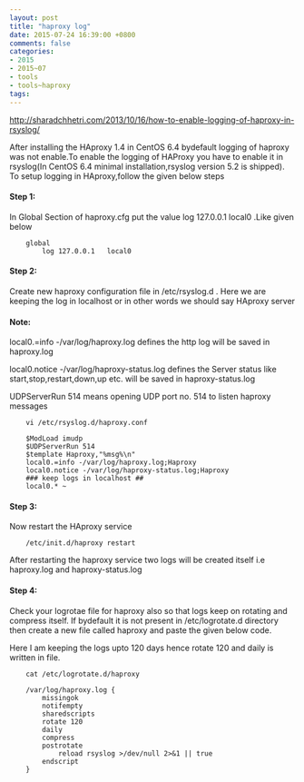 ```yaml
---
layout: post
title: "haproxy log"
date: 2015-07-24 16:39:00 +0800
comments: false
categories:
- 2015
- 2015~07
- tools
- tools~haproxy
tags:
---
```

http://sharadchhetri.com/2013/10/16/how-to-enable-logging-of-haproxy-in-rsyslog/

  After installing the HAproxy 1.4 in CentOS 6.4 bydefault logging of haproxy was not enable.To enable the logging of HAProxy you have to enable it in rsyslog(In CentOS 6.4 minimal installation,rsyslog version 5.2 is shipped).
To setup logging in HAproxy,follow the given below steps

#### Step 1: 
In Global Section of haproxy.cfg put the value log 127.0.0.1 local0 .Like given below
```
	global
		log 127.0.0.1   local0
```

#### Step 2: 
Create new haproxy configuration file in /etc/rsyslog.d . Here we are keeping the log in localhost or in other words we should say HAproxy server

#### Note:
local0.=info -/var/log/haproxy.log defines the http log will be saved in haproxy.log

local0.notice -/var/log/haproxy-status.log defines the Server status like start,stop,restart,down,up etc. will be saved in haproxy-status.log

UDPServerRun 514 means opening UDP port no. 514 to listen haproxy messages

```
	vi /etc/rsyslog.d/haproxy.conf

	$ModLoad imudp
	$UDPServerRun 514 
	$template Haproxy,"%msg%\n"
	local0.=info -/var/log/haproxy.log;Haproxy
	local0.notice -/var/log/haproxy-status.log;Haproxy
	### keep logs in localhost ##
	local0.* ~ 
```

#### Step 3: 
Now restart the HAproxy service
```
	/etc/init.d/haproxy restart
```
After restarting the haproxy service two logs will be created itself i.e haproxy.log and haproxy-status.log

#### Step 4: 
Check your logrotae file for haproxy also so that logs keep on rotating and compress itself. If bydefault it is not present in /etc/logrotate.d directory then create a new file called haproxy and paste the given below code.

Here I am keeping the logs upto 120 days hence rotate 120 and daily is written in file.
```
	cat /etc/logrotate.d/haproxy

	/var/log/haproxy.log {
		missingok
		notifempty
		sharedscripts
		rotate 120
		daily
		compress
		postrotate
			reload rsyslog >/dev/null 2>&1 || true
		endscript
	}
```


